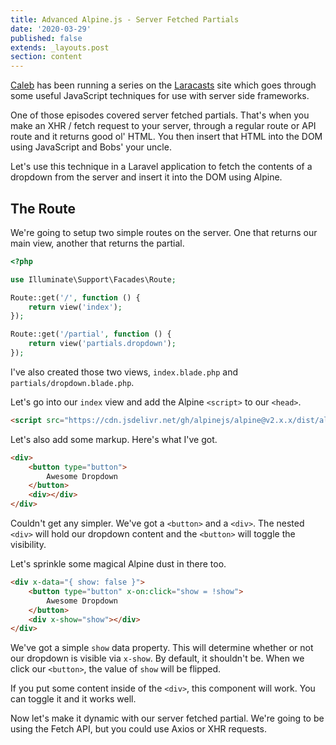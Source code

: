 ```yaml
---
title: Advanced Alpine.js - Server Fetched Partials
date: '2020-03-29'
published: false
extends: _layouts.post
section: content
---
```

[Caleb](https://twitter.com/calebporzio) has been running a series on the [Laracasts](https://laracasts.com) site which goes through some useful JavaScript techniques for use with server side frameworks.

One of those episodes covered server fetched partials. That's when you make an XHR / fetch request to your server, through a regular route or API route and it returns good ol' HTML. You then insert that HTML into the DOM using JavaScript and Bobs' your uncle.

Let's use this technique in a Laravel application to fetch the contents of a dropdown from the server and insert it into the DOM using Alpine.

## The Route

We're going to setup two simple routes on the server. One that returns our main view, another that returns the partial.

```php
<?php

use Illuminate\Support\Facades\Route;

Route::get('/', function () {
    return view('index');
});

Route::get('/partial', function () {
    return view('partials.dropdown');
});
``` 

I've also created those two views, `index.blade.php` and `partials/dropdown.blade.php`.

Let's go into our `index` view and add the Alpine `<script>` to our `<head>`.

```html
<script src="https://cdn.jsdelivr.net/gh/alpinejs/alpine@v2.x.x/dist/alpine.js" defer></script>
```

Let's also add some markup. Here's what I've got.

```html
<div>
    <button type="button">
        Awesome Dropdown
    </button>
    <div></div>
</div>
```

Couldn't get any simpler. We've got a `<button>` and a `<div>`. The nested `<div>` will hold our dropdown content and the `<button>` will toggle the visibility.

Let's sprinkle some magical Alpine dust in there too.

```html
<div x-data="{ show: false }">
    <button type="button" x-on:click="show = !show">
        Awesome Dropdown
    </button>
    <div x-show="show"></div>
</div>
```

We've got a simple `show` data property. This will determine whether or not our dropdown is visible via `x-show`. By default, it shouldn't be. When we click our `<button>`, the value of `show` will be flipped.

If you put some content inside of the `<div>`, this component will work. You can toggle it and it works well.

Now let's make it dynamic with our server fetched partial. We're going to be using the Fetch API, but you could use Axios or XHR requests.